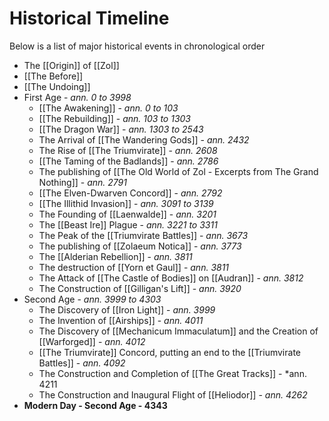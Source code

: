 # Historical Timeline
Below is a list of major historical events in chronological order

- The [[Origin]] of [[Zol]]
- [[The Before]] 
- [[The Undoing]]
- First Age - *ann. 0 to 3998*
	- [[The Awakening]] - *ann. 0 to 103*
	- [[The Rebuilding]] - *ann. 103 to 1303*
	- [[The Dragon War]] - *ann. 1303 to 2543*
	- The Arrival of [[The Wandering Gods]] - *ann. 2432*
	- The Rise of [[The Triumvirate]] - *ann. 2608*
	- [[The Taming of the Badlands]] - *ann. 2786*
	- The publishing of [[The Old World of Zol - Excerpts from The Grand Nothing]] - *ann. 2791*
	- [[The Elven-Dwarven Concord]] - *ann. 2792*
	- [[The Illithid Invasion]] - *ann. 3091 to 3139*
	- The Founding of [[Laenwalde]] - *ann. 3201*
	- The [[Beast Ire]] Plague - *ann. 3221 to 3311*
	- The Peak of the [[Triumvirate Battles]]  - *ann. 3673*
	- The publishing of [[Zolaeum Notica]] - *ann. 3773*
	- The [[Alderian Rebellion]] - *ann. 3811*
	- The destruction of [[Yorn et Gaul]] - *ann. 3811*
	- The Attack of [[The Castle of Bodies]] on [[Audran]] - *ann. 3812*
	- The Construction of [[Gilligan's Lift]] - *ann. 3920*
- Second Age - *ann. 3999 to 4303*
	- The Discovery of [[Iron Light]] - *ann. 3999*
	- The Invention of [[Airships]] - *ann. 4011*
	- The Discovery of [[Mechanicum Immaculatum]] and the Creation of [[Warforged]] - *ann. 4012*
	- [[The Triumvirate]] Concord, putting an end to the [[Triumvirate Battles]] - *ann. 4092*
	- The Construction and Completion of [[The Great Tracks]] - *ann. 4211
	- The Construction and Inaugural Flight of [[Heliodor]] - *ann. 4262*
- **Modern Day - Second Age - 4343**